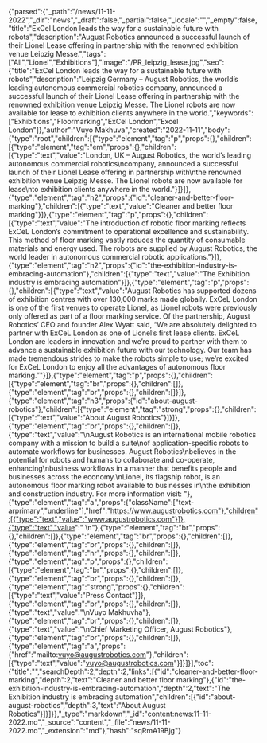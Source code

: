 {"parsed":{"_path":"/news/11-11-2022","_dir":"news","_draft":false,"_partial":false,"_locale":"","_empty":false,"title":"ExCel London leads the way for a sustainable future with robots","description":"August Robotics announced a successful launch of their Lionel Lease offering in partnership with the renowned exhibition venue Leipzig Messe.","tags":["All","Lionel","Exhibitions"],"image":"/PR_leipzig_lease.jpg","seo":{"title":"ExCel London leads the way for a sustainable future with robots","description":"Leipzig Germany – August Robotics, the world’s leading autonomous commercial robotics company, announced a successful launch of their Lionel Lease offering in partnership with the renowned exhibition venue Leipzig Messe. The Lionel robots are now available for lease to exhibition clients anywhere in the world.","keywords":["Exhibitions","Floormarking","ExCel London","Excel London"]},"author":"Vuyo Makhuva","created":"2022-11-11","body":{"type":"root","children":[{"type":"element","tag":"p","props":{},"children":[{"type":"element","tag":"em","props":{},"children":[{"type":"text","value":"London, UK – August Robotics, the world’s leading autonomous commercial robotics\ncompany, announced a successful launch of their Lionel Lease offering in partnership with\nthe renowned exhibition venue Leipzig Messe. The Lionel robots are now available for lease\nto exhibition clients anywhere in the world."}]}]},{"type":"element","tag":"h2","props":{"id":"cleaner-and-better-floor-marking"},"children":[{"type":"text","value":"Cleaner and better floor marking"}]},{"type":"element","tag":"p","props":{},"children":[{"type":"text","value":"The introduction of robotic floor marking reflects ExCeL London’s commitment to operational excellence and sustainability. This method of floor marking vastly reduces the quantity of consumable materials and energy used. The robots are supplied by August Robotics, the world leader in autonomous commercial robotic applications."}]},{"type":"element","tag":"h2","props":{"id":"the-exhibition-industry-is-embracing-automation"},"children":[{"type":"text","value":"The Exhibition industry is embracing automation"}]},{"type":"element","tag":"p","props":{},"children":[{"type":"text","value":"August Robotics has supported dozens of exhibition centres with over 130,000 marks made globally. ExCeL London is one of the first venues to operate Lionel, as Lionel robots were previously only offered as part of a floor marking service. Of the partnership, August Robotics’ CEO and founder Alex Wyatt said, “We are absolutely delighted to partner with ExCeL London as one of Lionel’s first lease clients. ExCeL London are leaders in innovation and we’re proud to partner with them to advance a sustainable exhibition future with our technology. Our team has made tremendous strides to make the robots simple to use; we’re excited for ExCeL London to enjoy all the advantages of autonomous floor marking.”"}]},{"type":"element","tag":"p","props":{},"children":[{"type":"element","tag":"br","props":{},"children":[]},{"type":"element","tag":"br","props":{},"children":[]}]},{"type":"element","tag":"h3","props":{"id":"about-august-robotics"},"children":[{"type":"element","tag":"strong","props":{},"children":[{"type":"text","value":"About August Robotics"}]}]},{"type":"element","tag":"br","props":{},"children":[]},{"type":"text","value":"\nAugust Robotics is an international mobile robotics company with a mission to build a suite\nof application-specific robots to automate workflows for businesses. August Robotics\nbelieves in the potential for robots and humans to collaborate and co-operate, enhancing\nbusiness workflows in a manner that benefits people and businesses across the economy.\nLionel, its flagship robot, is an autonomous floor marking robot available to businesses in\nthe exhibition and construction industry. For more information visit: "},{"type":"element","tag":"a","props":{"className":["text-arprimary","underline"],"href":"https://www.augustrobotics.com"},"children":[{"type":"text","value":"www.augustrobotics.com"}]},{"type":"text","value":" \n"},{"type":"element","tag":"br","props":{},"children":[]},{"type":"element","tag":"br","props":{},"children":[]},{"type":"element","tag":"br","props":{},"children":[]},{"type":"element","tag":"hr","props":{},"children":[]},{"type":"element","tag":"p","props":{},"children":[{"type":"element","tag":"br","props":{},"children":[]},{"type":"element","tag":"br","props":{},"children":[]},{"type":"element","tag":"strong","props":{},"children":[{"type":"text","value":"Press Contact"}]},{"type":"element","tag":"br","props":{},"children":[]},{"type":"text","value":"\nVuyo Makhuvha"},{"type":"element","tag":"br","props":{},"children":[]},{"type":"text","value":"\nChief Marketing Officer, August Robotics"},{"type":"element","tag":"br","props":{},"children":[]},{"type":"element","tag":"a","props":{"href":"mailto:vuyo@augustrobotics.com"},"children":[{"type":"text","value":"vuyo@augustrobotics.com"}]}]}],"toc":{"title":"","searchDepth":2,"depth":2,"links":[{"id":"cleaner-and-better-floor-marking","depth":2,"text":"Cleaner and better floor marking"},{"id":"the-exhibition-industry-is-embracing-automation","depth":2,"text":"The Exhibition industry is embracing automation","children":[{"id":"about-august-robotics","depth":3,"text":"About August Robotics"}]}]}},"_type":"markdown","_id":"content:news:11-11-2022.md","_source":"content","_file":"news/11-11-2022.md","_extension":"md"},"hash":"sqRmA19Bjg"}